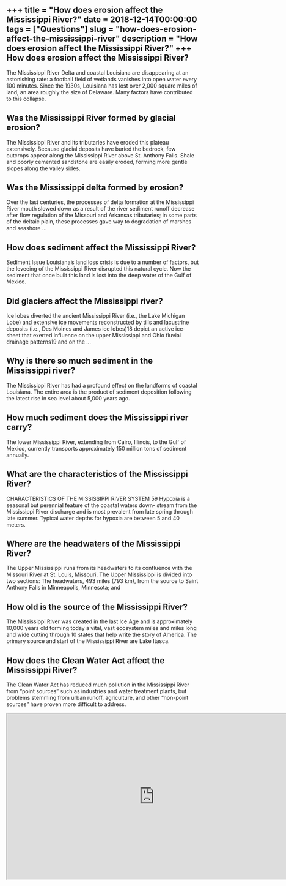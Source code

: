 +++
title = "How does erosion affect the Mississippi River?"
date = 2018-12-14T00:00:00
tags = ["Questions"]
slug = "how-does-erosion-affect-the-mississippi-river"
description = "How does erosion affect the Mississippi River?"
+++
How does erosion affect the Mississippi River?
----------------------------------------------

The Mississippi River Delta and coastal Louisiana are disappearing at an astonishing rate: a football field of wetlands vanishes into open water every 100 minutes. Since the 1930s, Louisiana has lost over 2,000 square miles of land, an area roughly the size of Delaware. Many factors have contributed to this collapse.

Was the Mississippi River formed by glacial erosion?
----------------------------------------------------

The Mississippi River and its tributaries have eroded this plateau extensively. Because glacial deposits have buried the bedrock, few outcrops appear along the Mississippi River above St. Anthony Falls. Shale and poorly cemented sandstone are easily eroded, forming more gentle slopes along the valley sides.

Was the Mississippi delta formed by erosion?
--------------------------------------------

Over the last centuries, the processes of delta formation at the Mississippi River mouth slowed down as a result of the river sediment runoff decrease after flow regulation of the Missouri and Arkansas tributaries; in some parts of the deltaic plain, these processes gave way to degradation of marshes and seashore …

How does sediment affect the Mississippi River?
-----------------------------------------------

Sediment Issue Louisiana’s land loss crisis is due to a number of factors, but the leveeing of the Mississippi River disrupted this natural cycle. Now the sediment that once built this land is lost into the deep water of the Gulf of Mexico.

Did glaciers affect the Mississippi river?
------------------------------------------

Ice lobes diverted the ancient Mississippi River (i.e., the Lake Michigan Lobe) and extensive ice movements reconstructed by tills and lacustrine deposits (i.e., Des Moines and James ice lobes)18 depict an active ice-sheet that exerted influence on the upper Mississippi and Ohio fluvial drainage patterns19 and on the …

Why is there so much sediment in the Mississippi river?
-------------------------------------------------------

The Mississippi River has had a profound effect on the landforms of coastal Louisiana. The entire area is the product of sediment deposition following the latest rise in sea level about 5,000 years ago.

How much sediment does the Mississippi river carry?
---------------------------------------------------

The lower Mississippi River, extending from Cairo, Illinois, to the Gulf of Mexico, currently transports approximately 150 million tons of sediment annually.

What are the characteristics of the Mississippi River?
------------------------------------------------------

CHARACTERISTICS OF THE MISSISSIPPI RIVER SYSTEM 59 Hypoxia is a seasonal but perennial feature of the coastal waters down- stream from the Mississippi River discharge and is most prevalent from late spring through late summer. Typical water depths for hypoxia are between 5 and 40 meters.

Where are the headwaters of the Mississippi River?
--------------------------------------------------

The Upper Mississippi runs from its headwaters to its confluence with the Missouri River at St. Louis, Missouri. The Upper Mississippi is divided into two sections: The headwaters, 493 miles (793 km), from the source to Saint Anthony Falls in Minneapolis, Minnesota; and

How old is the source of the Mississippi River?
-----------------------------------------------

The Mississippi River was created in the last Ice Age and is approximately 10,000 years old forming today a vital, vast ecosystem miles and miles long and wide cutting through 10 states that help write the story of America. The primary source and start of the Mississippi River are Lake Itasca.

How does the Clean Water Act affect the Mississippi River?
----------------------------------------------------------

The Clean Water Act has reduced much pollution in the Mississippi River from “point sources” such as industries and water treatment plants, but problems stemming from urban runoff, agriculture, and other “non-point sources” have proven more difficult to address.

<iframe allow="accelerometer; autoplay; clipboard-write; encrypted-media; gyroscope; picture-in-picture" allowfullscreen="" class="__youtube_prefs__  epyt-is-override  no-lazyload" data-no-lazy="1" data-origheight="433" data-origwidth="770" data-skipgform_ajax_framebjll="" height="433" id="_ytid_81033" loading="lazy" src="https://www.youtube.com/embed/Tl04bfumzHE?enablejsapi=1&autoplay=0&cc_load_policy=0&cc_lang_pref=&iv_load_policy=1&loop=0&modestbranding=0&rel=1&fs=1&playsinline=0&autohide=2&theme=dark&color=red&controls=1&" title="YouTube player" width="770"></iframe>